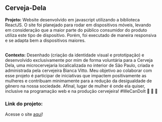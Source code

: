 ## Cerveja-Dela

__Projeto:__ Website desenvolvido em javascript utilizando a biblioteca ReactJS. O site foi planejado para rodar em dispositivos móveis, levando em consideração que a maior parte do público consumidor do produto utiliza este tipo de dispositivo. Porém, foi executado de maneira responsiva e se adapta bem a dispositivos maiores.</br></br>

__Contexto:__ Desenhado (criação da identidade visual e prototipação) e desenvolvido exclusivamente por mim de forma voluntária para a Cerveja Dela, uma microcervejaria localicalizada no interior de São Paulo, criada e administrada pela cervejeira Bianca Vitto. Meu objetivo ao colaborar com esse projeto é participar de iniciativas que impactem positivamente as mulheres e contribuam minimamente para a redução da desigualdade de gênero na nossa sociedade. Afinal, lugar de mulher é onde ela quiser, inclusive na programação web e na produção cervejeira!
#WeCanDoIt :muscle: :beers: :raising_hand: 

### Link do projeto:
Acesse o site [aqui](https://cerveja-dela.web.app/)!




